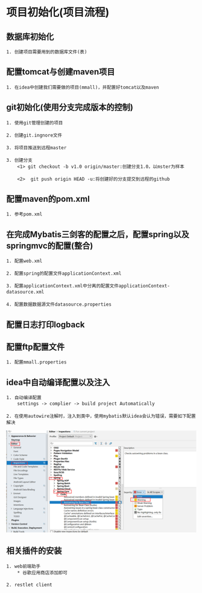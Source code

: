 # 项目初始化(项目流程)

## 数据库初始化
    1. 创建项目需要用到的数据库文件(表)

## 配置tomcat与创建maven项目
    1. 在idea中创建我们需要做的项目(mmall)，并配置好tomcat以及maven

## git初始化(使用分支完成版本的控制)
    1. 使用git管理创建的项目

    2. 创建git.ingnore文件

    3. 将项目推送到远程master

    3. 创建分支
        <1> git checkout -b v1.0 origin/master:创建分支1.0，以mster为样本

        <2>  git push origin HEAD -u:将创建好的分支提交到远程的github

## 配置maven的pom.xml
    1. 参考pom.xml

## 在完成Mybatis三剑客的配置之后，配置spring以及springmvc的配置(整合)
    1. 配置web.xml

    2. 配置spring的配置文件applicationContext.xml

    3. 配置applicationContext.xml中分离的配置文件applicationContext-datasource.xml

    4. 配置数据数据源文件datasource.properties

## 配置日志打印logback

## 配置ftp配置文件
    1. 配置mmall.properties

## idea中自动编译配置以及注入
    1. 自动编译配置
        settings -> complier -> build project Automatically

    2. 在使用autowire注解时，注入到类中，使用mybatis默认idea会认为错误，需要如下配置解决

<img src= "./imgs/img11.png" width = 800px>  

## 相关插件的安装
    1. web前端助手
        * 谷歌应用商店添加即可

    2. restlet client

